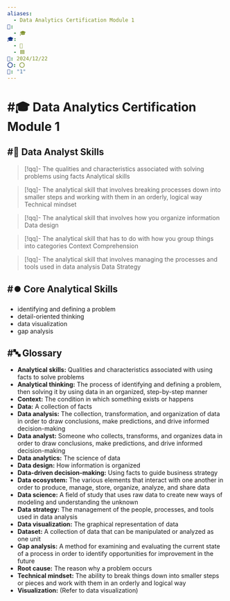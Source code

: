 ```yaml
---
aliases:
  - Data Analytics Certification Module 1
📁:
  - 🎓
🎓:
  - 🔢
  - 🟦
📅: 2024/12/22
⭕: ⭕
🔢: "1"
---
```

# #🎓 Data Analytics Certification Module 1

## #👤 Data Analyst Skills

> [!qq]- The qualities and characteristics associated with solving problems using facts
> Analytical skills

> [!qq]- The analytical skill that involves breaking processes down into smaller steps and working with them in an orderly, logical way
> Technical mindset

> [!qq]- The analytical skill that involves how you organize information
> Data design

> [!qq]- The analytical skill that has to do with how you group things into categories
> Context Comprehension

> [!qq]- The analytical skill that involves managing the processes and tools used in data analysis
> Data Strategy

## #⏺️ Core Analytical Skills

- identifying and defining a problem
- detail-oriented thinking
- data visualization
- gap analysis

## #🔤 Glossary

- **Analytical skills:** Qualities and characteristics associated with using facts to solve problems
- **Analytical thinking:** The process of identifying and defining a problem, then solving it by using data in an organized, step-by-step manner
- **Context:** The condition in which something exists or happens
- **Data:** A collection of facts
- **Data analysis:** The collection, transformation, and organization of data in order to draw conclusions, make predictions, and drive informed decision-making
- **Data analyst:** Someone who collects, transforms, and organizes data in order to draw conclusions, make predictions, and drive informed decision-making
- **Data analytics:** The science of data
- **Data design:** How information is organized
- **Data-driven decision-making:** Using facts to guide business strategy
- **Data ecosystem:** The various elements that interact with one another in order to produce, manage, store, organize, analyze, and share data
- **Data science:** A field of study that uses raw data to create new ways of modeling and understanding the unknown 
- **Data strategy:** The management of the people, processes, and tools used in data analysis
- **Data visualization:** The graphical representation of data
- **Dataset:** A collection of data that can be manipulated or analyzed as one unit
- **Gap analysis:** A method for examining and evaluating the current state of a process in order to identify opportunities for improvement in the future
- **Root cause:** The reason why a problem occurs
- **Technical mindset:** The ability to break things down into smaller steps or pieces and work with them in an orderly and logical way
- **Visualization:** (Refer to data visualization)